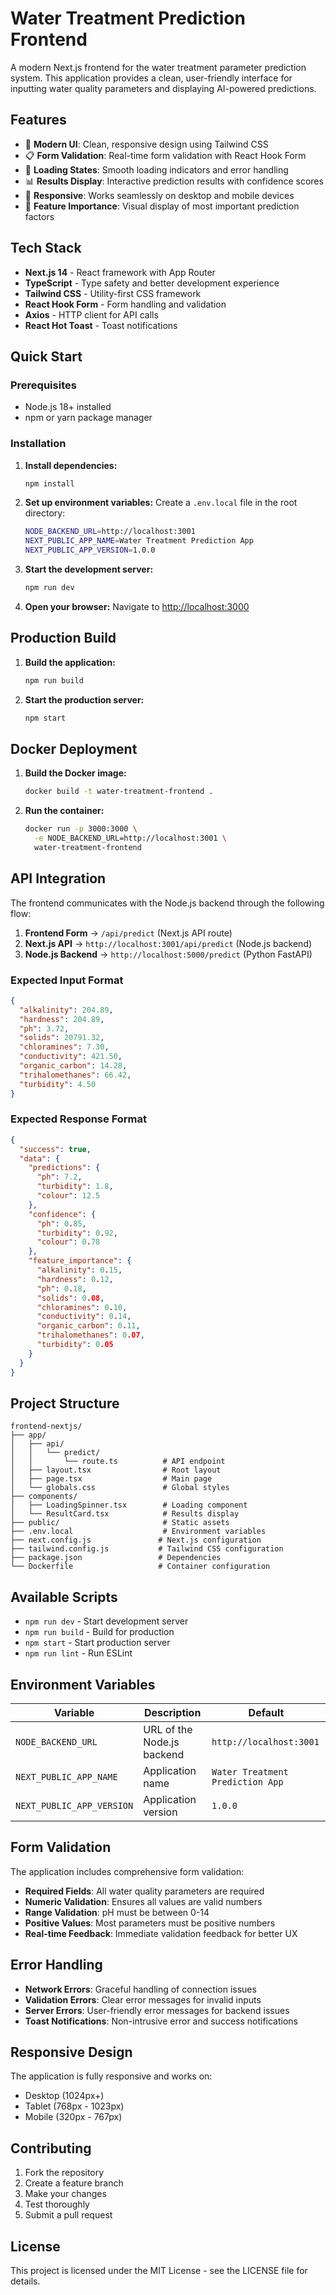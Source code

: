 # Water Treatment Prediction Frontend

A modern Next.js frontend for the water treatment parameter prediction system. This application provides a clean, user-friendly interface for inputting water quality parameters and displaying AI-powered predictions.

## Features

- 🎨 **Modern UI**: Clean, responsive design using Tailwind CSS
- 📋 **Form Validation**: Real-time form validation with React Hook Form
- 🔄 **Loading States**: Smooth loading indicators and error handling
- 📊 **Results Display**: Interactive prediction results with confidence scores
- 📱 **Responsive**: Works seamlessly on desktop and mobile devices
- 🎯 **Feature Importance**: Visual display of most important prediction factors

## Tech Stack

- **Next.js 14** - React framework with App Router
- **TypeScript** - Type safety and better development experience
- **Tailwind CSS** - Utility-first CSS framework
- **React Hook Form** - Form handling and validation
- **Axios** - HTTP client for API calls
- **React Hot Toast** - Toast notifications

## Quick Start

### Prerequisites

- Node.js 18+ installed
- npm or yarn package manager

### Installation

1. **Install dependencies:**
   ```bash
   npm install
   ```

2. **Set up environment variables:**
   Create a `.env.local` file in the root directory:
   ```bash
   NODE_BACKEND_URL=http://localhost:3001
   NEXT_PUBLIC_APP_NAME=Water Treatment Prediction App
   NEXT_PUBLIC_APP_VERSION=1.0.0
   ```

3. **Start the development server:**
   ```bash
   npm run dev
   ```

4. **Open your browser:**
   Navigate to [http://localhost:3000](http://localhost:3000)

## Production Build

1. **Build the application:**
   ```bash
   npm run build
   ```

2. **Start the production server:**
   ```bash
   npm start
   ```

## Docker Deployment

1. **Build the Docker image:**
   ```bash
   docker build -t water-treatment-frontend .
   ```

2. **Run the container:**
   ```bash
   docker run -p 3000:3000 \
     -e NODE_BACKEND_URL=http://localhost:3001 \
     water-treatment-frontend
   ```

## API Integration

The frontend communicates with the Node.js backend through the following flow:

1. **Frontend Form** → `/api/predict` (Next.js API route)
2. **Next.js API** → `http://localhost:3001/api/predict` (Node.js backend)
3. **Node.js Backend** → `http://localhost:5000/predict` (Python FastAPI)

### Expected Input Format

```json
{
  "alkalinity": 204.89,
  "hardness": 204.89,
  "ph": 3.72,
  "solids": 20791.32,
  "chloramines": 7.30,
  "conductivity": 421.50,
  "organic_carbon": 14.28,
  "trihalomethanes": 66.42,
  "turbidity": 4.50
}
```

### Expected Response Format

```json
{
  "success": true,
  "data": {
    "predictions": {
      "ph": 7.2,
      "turbidity": 1.8,
      "colour": 12.5
    },
    "confidence": {
      "ph": 0.85,
      "turbidity": 0.92,
      "colour": 0.78
    },
    "feature_importance": {
      "alkalinity": 0.15,
      "hardness": 0.12,
      "ph": 0.18,
      "solids": 0.08,
      "chloramines": 0.10,
      "conductivity": 0.14,
      "organic_carbon": 0.11,
      "trihalomethanes": 0.07,
      "turbidity": 0.05
    }
  }
}
```

## Project Structure

```
frontend-nextjs/
├── app/
│   ├── api/
│   │   └── predict/
│   │       └── route.ts          # API endpoint
│   ├── layout.tsx                # Root layout
│   ├── page.tsx                  # Main page
│   └── globals.css               # Global styles
├── components/
│   ├── LoadingSpinner.tsx        # Loading component
│   └── ResultCard.tsx            # Results display
├── public/                       # Static assets
├── .env.local                    # Environment variables
├── next.config.js               # Next.js configuration
├── tailwind.config.js           # Tailwind CSS configuration
├── package.json                 # Dependencies
└── Dockerfile                   # Container configuration
```

## Available Scripts

- `npm run dev` - Start development server
- `npm run build` - Build for production
- `npm start` - Start production server
- `npm run lint` - Run ESLint

## Environment Variables

| Variable | Description | Default |
|----------|-------------|---------|
| `NODE_BACKEND_URL` | URL of the Node.js backend | `http://localhost:3001` |
| `NEXT_PUBLIC_APP_NAME` | Application name | `Water Treatment Prediction App` |
| `NEXT_PUBLIC_APP_VERSION` | Application version | `1.0.0` |

## Form Validation

The application includes comprehensive form validation:

- **Required Fields**: All water quality parameters are required
- **Numeric Validation**: Ensures all values are valid numbers
- **Range Validation**: pH must be between 0-14
- **Positive Values**: Most parameters must be positive numbers
- **Real-time Feedback**: Immediate validation feedback for better UX

## Error Handling

- **Network Errors**: Graceful handling of connection issues
- **Validation Errors**: Clear error messages for invalid inputs
- **Server Errors**: User-friendly error messages for backend issues
- **Toast Notifications**: Non-intrusive error and success notifications

## Responsive Design

The application is fully responsive and works on:
- Desktop (1024px+)
- Tablet (768px - 1023px)
- Mobile (320px - 767px)

## Contributing

1. Fork the repository
2. Create a feature branch
3. Make your changes
4. Test thoroughly
5. Submit a pull request

## License

This project is licensed under the MIT License - see the LICENSE file for details.
